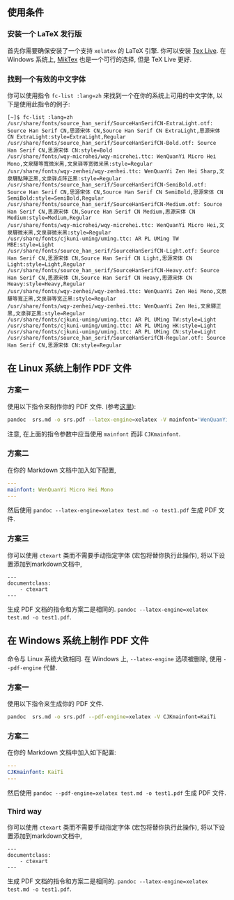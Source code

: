 ## 使用条件
### 安装一个 LaTeX 发行版
首先你需要确保安装了一个支持 `xelatex` 的 LaTeX 引擎. 你可以安装 [Tex Live](https://www.tug.org/texlive/quickinstall.html). 在 Windows 系统上, [MikTex](https://miktex.org/) 也是一个可行的选择, 但是 TeX Live 更好.
### 找到一个有效的中文字体
你可以使用指令 `fc-list :lang=zh` 来找到一个在你的系统上可用的中文字体, 以下是使用此指令的例子:
```
[~]$ fc-list :lang=zh
/usr/share/fonts/source_han_serif/SourceHanSerifCN-ExtraLight.otf: Source Han Serif CN,思源宋体 CN,Source Han Serif CN ExtraLight,思源宋体 CN ExtraLight:style=ExtraLight,Regular
/usr/share/fonts/source_han_serif/SourceHanSerifCN-Bold.otf: Source Han Serif CN,思源宋体 CN:style=Bold
/usr/share/fonts/wqy-microhei/wqy-microhei.ttc: WenQuanYi Micro Hei Mono,文泉驛等寬微米黑,文泉驿等宽微米黑:style=Regular
/usr/share/fonts/wqy-zenhei/wqy-zenhei.ttc: WenQuanYi Zen Hei Sharp,文泉驛點陣正黑,文泉驿点阵正黑:style=Regular
/usr/share/fonts/source_han_serif/SourceHanSerifCN-SemiBold.otf: Source Han Serif CN,思源宋体 CN,Source Han Serif CN SemiBold,思源宋体 CN SemiBold:style=SemiBold,Regular
/usr/share/fonts/source_han_serif/SourceHanSerifCN-Medium.otf: Source Han Serif CN,思源宋体 CN,Source Han Serif CN Medium,思源宋体 CN Medium:style=Medium,Regular
/usr/share/fonts/wqy-microhei/wqy-microhei.ttc: WenQuanYi Micro Hei,文泉驛微米黑,文泉驿微米黑:style=Regular
/usr/share/fonts/cjkuni-uming/uming.ttc: AR PL UMing TW MBE:style=Light
/usr/share/fonts/source_han_serif/SourceHanSerifCN-Light.otf: Source Han Serif CN,思源宋体 CN,Source Han Serif CN Light,思源宋体 CN Light:style=Light,Regular
/usr/share/fonts/source_han_serif/SourceHanSerifCN-Heavy.otf: Source Han Serif CN,思源宋体 CN,Source Han Serif CN Heavy,思源宋体 CN Heavy:style=Heavy,Regular
/usr/share/fonts/wqy-zenhei/wqy-zenhei.ttc: WenQuanYi Zen Hei Mono,文泉驛等寬正黑,文泉驿等宽正黑:style=Regular
/usr/share/fonts/wqy-zenhei/wqy-zenhei.ttc: WenQuanYi Zen Hei,文泉驛正黑,文泉驿正黑:style=Regular
/usr/share/fonts/cjkuni-uming/uming.ttc: AR PL UMing TW:style=Light
/usr/share/fonts/cjkuni-uming/uming.ttc: AR PL UMing HK:style=Light
/usr/share/fonts/cjkuni-uming/uming.ttc: AR PL UMing CN:style=Light
/usr/share/fonts/source_han_serif/SourceHanSerifCN-Regular.otf: Source Han Serif CN,思源宋体 CN:style=Regular
```
## 在 Linux 系统上制作 PDF 文件

### 方案一
使用以下指令来制作你的 PDF 文件. (参考[这里](http://pandoc.org/faqs.html#i-get-a-blank-document-when-i-try-to-convert-a-markdown-document-in-chinese-to-pdf-using-pandoc--o-test.pdf-test.markdown.)):
```bash
pandoc  srs.md -o srs.pdf --latex-engine=xelatex -V mainfont='WenQuanYi Micro Hei Mono'
```
注意, 在上面的指令参数中应当使用 `mainfont` 而非 `CJKmainfont`.

### 方案二
在你的 Markdown 文档中加入如下配置,
```yaml
---
mainfont: WenQuanYi Micro Hei Mono
---
```
然后使用 `pandoc --latex-engine=xelatex test.md -o test1.pdf` 生成 PDF 文件.

### 方案三
你可以使用 `ctexart` 类而不需要手动指定字体 (宏包将替你执行此操作), 将以下设置添加到markdown文档中,
```
---
documentclass:
    - ctexart
---
```
生成 PDF 文档的指令和方案二是相同的. `pandoc --latex-engine=xelatex test.md -o test1.pdf`.


## 在 Windows 系统上制作 PDF 文件
命令与 Linux 系统大致相同. 在 Windows 上, `--latex-engine` 选项被删除, 使用 `--pdf-engine` 代替.

### 方案一
使用以下指令来生成你的 PDF 文件.
```bash
pandoc  srs.md -o srs.pdf --pdf-engine=xelatex -V CJKmainfont=KaiTi
```
### 方案二
在你的 Markdown 文档中加入如下配置:
```yaml
---
CJKmainfont: KaiTi
---
```
然后使用 `pandoc --pdf-engine=xelatex test.md -o test1.pdf` 生成 PDF 文件.

### Third way
你可以使用 `ctexart` 类而不需要手动指定字体 (宏包将替你执行此操作), 将以下设置添加到markdown文档中,
```
---
documentclass:
    - ctexart
---
```
生成 PDF 文档的指令和方案二是相同的. `pandoc --latex-engine=xelatex test.md -o test1.pdf`.